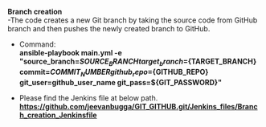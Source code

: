 __Branch creation__ <br>
 -The code creates a new Git branch by taking the source code from GitHub branch and then pushes the newly created branch to GitHub.<br>

- Command: <br>
__ansible-playbook main.yml -e "source_branch=${SOURCE_BRANCH} target_branch=${TARGET_BRANCH} commit=${COMMIT_NUMBER} github_repo=${GITHUB_REPO} git_user=github_user_name git_pass=${GIT_PASSWORD}"__ <br>

- Please find the Jenkins file at below path.<br>
__https://github.com/jeevanbugga/GIT_GITHUB.git/Jenkins_files/Branch_creation_Jenkinsfile__ <br>
